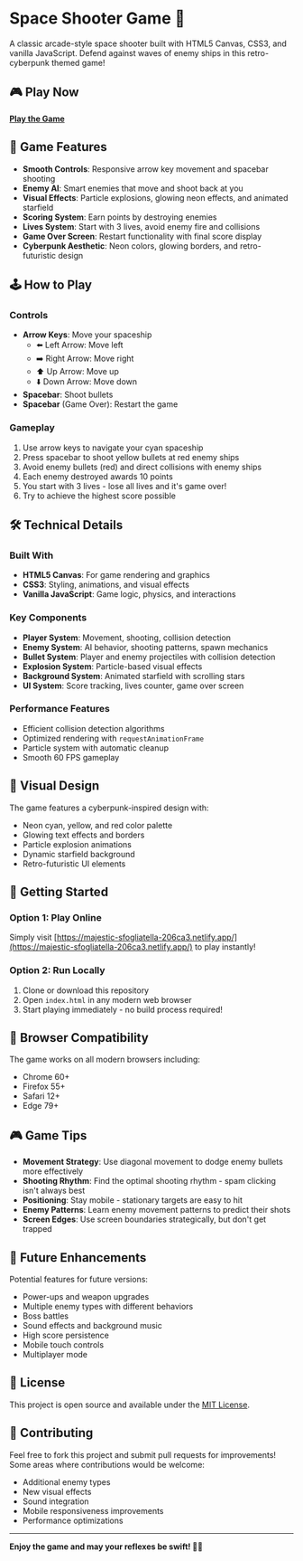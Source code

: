 # Space Shooter Game 🚀

A classic arcade-style space shooter built with HTML5 Canvas, CSS3, and vanilla JavaScript. Defend against waves of enemy ships in this retro-cyberpunk themed game!

## 🎮 Play Now

**[Play the Game](https://majestic-sfogliatella-206ca3.netlify.app/)**

## 🎯 Game Features

- **Smooth Controls**: Responsive arrow key movement and spacebar shooting
- **Enemy AI**: Smart enemies that move and shoot back at you
- **Visual Effects**: Particle explosions, glowing neon effects, and animated starfield
- **Scoring System**: Earn points by destroying enemies
- **Lives System**: Start with 3 lives, avoid enemy fire and collisions
- **Game Over Screen**: Restart functionality with final score display
- **Cyberpunk Aesthetic**: Neon colors, glowing borders, and retro-futuristic design

## 🕹️ How to Play

### Controls
- **Arrow Keys**: Move your spaceship
  - ⬅️ Left Arrow: Move left
  - ➡️ Right Arrow: Move right  
  - ⬆️ Up Arrow: Move up
  - ⬇️ Down Arrow: Move down
- **Spacebar**: Shoot bullets
- **Spacebar** (Game Over): Restart the game

### Gameplay
1. Use arrow keys to navigate your cyan spaceship
2. Press spacebar to shoot yellow bullets at red enemy ships
3. Avoid enemy bullets (red) and direct collisions with enemy ships
4. Each enemy destroyed awards 10 points
5. You start with 3 lives - lose all lives and it's game over!
6. Try to achieve the highest score possible

## 🛠️ Technical Details

### Built With
- **HTML5 Canvas**: For game rendering and graphics
- **CSS3**: Styling, animations, and visual effects
- **Vanilla JavaScript**: Game logic, physics, and interactions

### Key Components
- **Player System**: Movement, shooting, collision detection
- **Enemy System**: AI behavior, shooting patterns, spawn mechanics
- **Bullet System**: Player and enemy projectiles with collision detection
- **Explosion System**: Particle-based visual effects
- **Background System**: Animated starfield with scrolling stars
- **UI System**: Score tracking, lives counter, game over screen

### Performance Features
- Efficient collision detection algorithms
- Optimized rendering with `requestAnimationFrame`
- Particle system with automatic cleanup
- Smooth 60 FPS gameplay

## 🎨 Visual Design

The game features a cyberpunk-inspired design with:
- Neon cyan, yellow, and red color palette
- Glowing text effects and borders
- Particle explosion animations
- Dynamic starfield background
- Retro-futuristic UI elements

## 🚀 Getting Started

### Option 1: Play Online
Simply visit [https://majestic-sfogliatella-206ca3.netlify.app/](https://majestic-sfogliatella-206ca3.netlify.app/) to play instantly!

### Option 2: Run Locally
1. Clone or download this repository
2. Open `index.html` in any modern web browser
3. Start playing immediately - no build process required!

## 📱 Browser Compatibility

The game works on all modern browsers including:
- Chrome 60+
- Firefox 55+
- Safari 12+
- Edge 79+

## 🎮 Game Tips

- **Movement Strategy**: Use diagonal movement to dodge enemy bullets more effectively
- **Shooting Rhythm**: Find the optimal shooting rhythm - spam clicking isn't always best
- **Positioning**: Stay mobile - stationary targets are easy to hit
- **Enemy Patterns**: Learn enemy movement patterns to predict their shots
- **Screen Edges**: Use screen boundaries strategically, but don't get trapped

## 🔮 Future Enhancements

Potential features for future versions:
- Power-ups and weapon upgrades
- Multiple enemy types with different behaviors
- Boss battles
- Sound effects and background music
- High score persistence
- Mobile touch controls
- Multiplayer mode

## 📄 License

This project is open source and available under the [MIT License](LICENSE).

## 🤝 Contributing

Feel free to fork this project and submit pull requests for improvements! Some areas where contributions would be welcome:
- Additional enemy types
- New visual effects
- Sound integration
- Mobile responsiveness improvements
- Performance optimizations

---

**Enjoy the game and may your reflexes be swift! 🚀✨**
